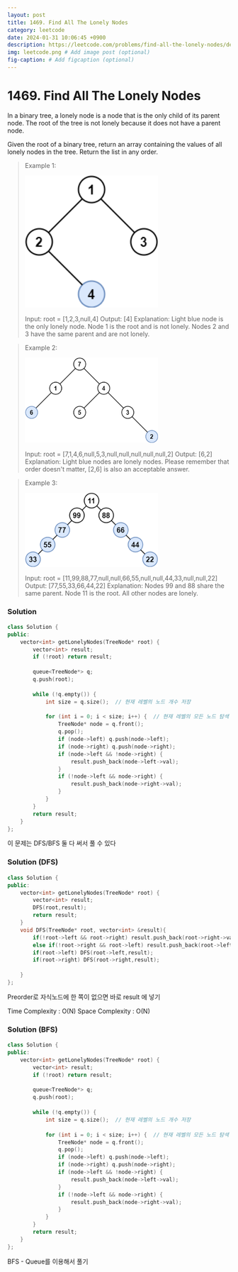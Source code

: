 ```yaml
---
layout: post
title: 1469. Find All The Lonely Nodes
category: leetcode
date: 2024-01-31 10:06:45 +0900
description: https://leetcode.com/problems/find-all-the-lonely-nodes/description/
img: leetcode.png # Add image post (optional)
fig-caption: # Add figcaption (optional)
---
```


# 1469. Find All The Lonely Nodes

In a binary tree, a lonely node is a node that is the only child of its parent node. The root of the tree is not lonely because it does not have a parent node.

Given the root of a binary tree, return an array containing the values of all lonely nodes in the tree. Return the list in any order.

 

> Example 1:
> 
> <img src="../imgs/1469. Find All The Lonely Nodes1.png" alt="Find All The > Lonely Nodes1" width="300"/>
> 
> Input: root = [1,2,3,null,4]
> Output: [4]
> Explanation: Light blue node is the only lonely node.
> Node 1 is the root and is not lonely.
> Nodes 2 and 3 have the same parent and are not lonely.



> Example 2:
> 
> <img src="../imgs/1469. Find All The Lonely Nodes2.png" alt="Find All The > Lonely Nodes2" width="300"/>
> 
> Input: root = [7,1,4,6,null,5,3,null,null,null,null,null,2]
> Output: [6,2]
> Explanation: Light blue nodes are lonely nodes.
> Please remember that order doesn't matter, [2,6] is also an acceptable answer.



> Example 3:
> 
> <img src="../imgs/1469. Find All The Lonely Nodes3.png" alt="Find All The > Lonely Nodes3" width="300"/>
> 
> Input: root = [11,99,88,77,null,null,66,55,null,null,44,33,null,null,22]
> Output: [77,55,33,66,44,22]
> Explanation: Nodes 99 and 88 share the same parent. Node 11 is the root.
> All other nodes are lonely.


### Solution 

```cpp
class Solution {
public:
    vector<int> getLonelyNodes(TreeNode* root) {
        vector<int> result;
        if (!root) return result;

        queue<TreeNode*> q;
        q.push(root);

        while (!q.empty()) {
            int size = q.size();  // 현재 레벨의 노드 개수 저장

            for (int i = 0; i < size; i++) {  // 현재 레벨의 모든 노드 탐색
                TreeNode* node = q.front();
                q.pop();
                if (node->left) q.push(node->left);
                if (node->right) q.push(node->right);
                if (node->left && !node->right) {
                    result.push_back(node->left->val);
                } 
                if (!node->left && node->right) {
                    result.push_back(node->right->val);
                }
            }
        }
        return result;
    }
};
```

이 문제는 DFS/BFS 둘 다 써서 풀 수 있다

### Solution (DFS)
```cpp
class Solution {
public:
    vector<int> getLonelyNodes(TreeNode* root) {
        vector<int> result;
        DFS(root,result);
        return result;
    }
    void DFS(TreeNode* root, vector<int> &result){
        if(!root->left && root->right) result.push_back(root->right->val);
        else if(!root->right && root->left) result.push_back(root->left->val);
        if(root->left) DFS(root->left,result);
        if(root->right) DFS(root->right,result);

    }
};
```

Preorder로 자식노드에 한 쪽이 없으면 바로 result 에 넣기

Time Complexity : O(N)
Space Complexity : O(N)


### Solution (BFS)
```cpp
class Solution {
public:
    vector<int> getLonelyNodes(TreeNode* root) {
        vector<int> result;
        if (!root) return result;

        queue<TreeNode*> q;
        q.push(root);

        while (!q.empty()) {
            int size = q.size();  // 현재 레벨의 노드 개수 저장

            for (int i = 0; i < size; i++) {  // 현재 레벨의 모든 노드 탐색
                TreeNode* node = q.front();
                q.pop();
                if (node->left) q.push(node->left);
                if (node->right) q.push(node->right);
                if (node->left && !node->right) {
                    result.push_back(node->left->val);
                } 
                if (!node->left && node->right) {
                    result.push_back(node->right->val);
                }
            }
        }
        return result;
    }
};
```

BFS - Queue를 이용해서 풀기
